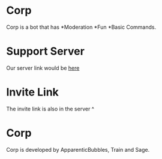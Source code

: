 # Corp
Corp is a bot that has
*Moderation
*Fun
*Basic Commands.
 
# Support Server
Our server link would be [here](https://discord.gg/qDZBRxu)

# Invite Link
The invite link is also in the server ^

# Corp 
Corp is developed by ApparenticBubbles, Train and Sage.

